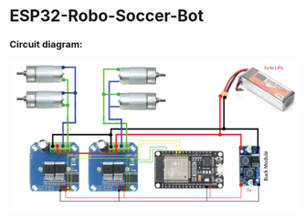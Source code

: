 # ESP32-Robo-Soccer-Bot
### Circuit diagram:
<img src="Circuit_Diagram_SoccerBot_.jpg" alt="Circuit diagram" />
